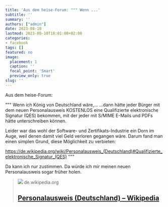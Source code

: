 ```yaml
---
title: 'Aus dem heise-Forum: """ Wenn ...'
subtitle: ''
summary: ''
authors: ["admin"]
date: 2023-08-10
lastmod: 2023-08-10T18:01:00+02:00
categories:
- facebook
tags: []
featured: no
image:
  placement: 1
  caption: ''
  focal_point: 'Smart'
  preview_only: true
slug: ''
---
```

Aus dem heise-Forum:

"""
Wenn ich König von Deutschland wäre,...
...dann hätte jeder Bürger mit dem neuen Personalausweis KOSTENLOS eine Qualifizierte elektronische Signatur (QES) bekommen, mit der jeder mit S/MIME E-Mails und PDFs hätte unterschreiben können.

Leider war das wohl der Software- und Zertifikats-Industrie ein Dorn im Auge, weil denen damit viel Geld verloren gegangen wäre. Darum fand man einen simplen Grund, diese Möglichkeit zu verbieten:

https://de.wikipedia.org/wiki/Personalausweis_(Deutschland)#Qualifizierte_elektronische_Signatur_(QES)
"""

Da kann ich nur zustimmen. Da würde ich mir meinen neuen Personalausweis sogar früher holen.
> [![](https://upload.wikimedia.org/wikipedia/commons/f/f4/Personalausweis_%282021%29.png)](https://de.wikipedia.org/wiki/Personalausweis_(Deutschland)#Qualifizierte_elektronische_Signatur_(QES))
> de.wikipedia.org
> ## [Personalausweis (Deutschland) – Wikipedia](https://de.wikipedia.org/wiki/Personalausweis_(Deutschland)#Qualifizierte_elektronische_Signatur_(QES))
>

